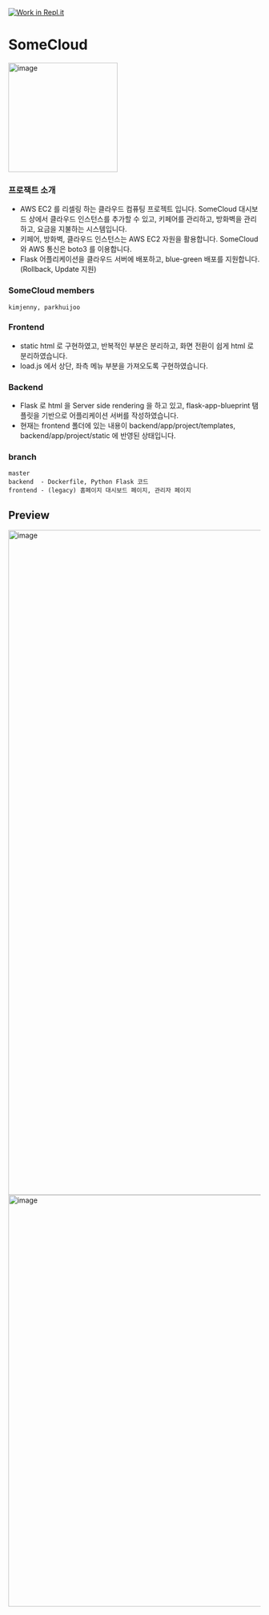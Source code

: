 [![Work in Repl.it](https://classroom.github.com/assets/work-in-replit-14baed9a392b3a25080506f3b7b6d57f295ec2978f6f33ec97e36a161684cbe9.svg)](https://classroom.github.com/online_ide?assignment_repo_id=350588&assignment_repo_type=GroupAssignmentRepo)
# SomeCloud
<img width="218" alt="image" src="https://user-images.githubusercontent.com/3627483/119249954-c6a50b80-bbd7-11eb-8034-88d795425312.png">

### 프로잭트 소개

- AWS EC2 를 리셀링 하는 클라우드 컴퓨팅 프로젝트 입니다. SomeCloud 대시보드 상에서 클라우드 인스턴스를 추가할 수 있고, 키페어를 관리하고, 방화벽을 관리하고, 요금을 지불하는 시스템입니다.
- 키페어, 방화벽, 클라우드 인스턴스는 AWS EC2 자원을 활용합니다. SomeCloud 와 AWS 통신은 boto3 를 이용합니다.
- Flask 어플리케이션을 클라우드 서버에 배포하고, blue-green 배포를 지원합니다. (Rollback, Update 지원)

### SomeCloud members

```
kimjenny, parkhuijoo
```

### Frontend
- static html 로 구현하였고, 반복적인 부분은 분리하고, 화면 전환이 쉽게 html 로 분리하였습니다.
- load.js 에서 상단, 좌측 메뉴 부분을 가져오도록 구현하였습니다.


### Backend
- Flask 로 html 을 Server side rendering 을 하고 있고, flask-app-blueprint 탬플릿을 기반으로 어플리케이션 서버를 작성하였습니다.
- 현재는 frontend 폴더에 있는 내용이 backend/app/project/templates, backend/app/project/static 에 반영된 상태입니다.

### branch
 
```
master
backend  - Dockerfile, Python Flask 코드
frontend - (legacy) 홈페이지 대시보드 페이지, 관리자 페이지
``` 

## Preview


<img width="1326" alt="image" src="https://user-images.githubusercontent.com/3627483/119249964-d1f83700-bbd7-11eb-8065-a085eb622b3c.png">

<img width="821" alt="image" src="https://user-images.githubusercontent.com/3627483/119249997-023fd580-bbd8-11eb-88b2-25ffdb11debd.png">
